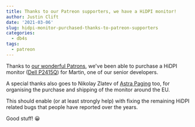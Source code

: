 ```yaml
---
title: Thanks to our Patreon supporters, we have a HiDPI monitor!
author: Justin Clift
date: '2021-03-06'
slug: hidpi-monitor-purchased-thanks-to-patreon-supporters
categories:
  - db4s
tags:
  - patreon
---
```

Thanks to [our wonderful Patrons](https://www.patreon.com/db4s), we've been able to purchase a HiDPI monitor ([Dell P2415Q](https://www.dell.com/en-uk/shop/cty/dell-24-ultra-hd-4k-monitor-p2415q/spd/dell-p2415q-monitor)) for Martin, one of our senior developers.

A special thanks also goes to Nikolay Zlatev of [Astra Paging](http://www.astrapaging.com) too, for organising the purchase and shipping of the monitor around the EU.

This should enable (or at least strongly help) with fixing the remaining HiDPI related bugs that people have reported over the years.

Good stuff! :grinning: